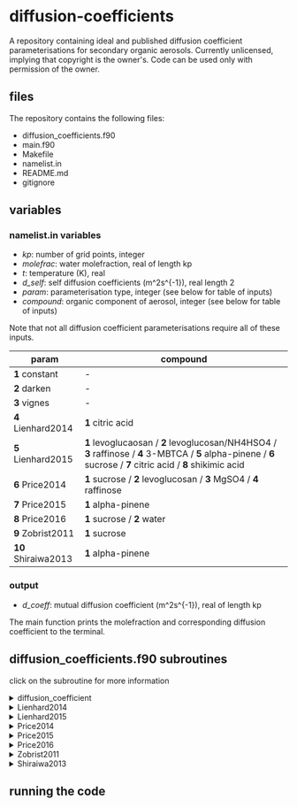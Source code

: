 # diffusion-coefficients

A repository containing ideal and published diffusion coefficient parameterisations for secondary organic aerosols. Currently unlicensed, implying that copyright is the owner's. Code can be used only with permission of the owner.

## files
The repository contains the following files:
- diffusion_coefficients.f90
- main.f90
- Makefile
- namelist.in
- README.md
- gitignore

## variables

### namelist.in variables
- *kp*: number of grid points, integer
- *molefrac*: water molefraction, real of length kp
- *t*: temperature (K), real
- *d_self*: self diffusion coefficients (m^2s^{-1}), real length 2
- *param*: parameterisation type, integer (see below for table of inputs)
- *compound*: organic component of aerosol, integer (see below for table of inputs)

Note that not all diffusion coefficient parameterisations require all of these inputs.

param               | compound
--------------------| --------
**1** constant      | -
**2** darken        | -
**3** vignes        | -
**4** Lienhard2014  | **1** citric acid
**5** Lienhard2015  | **1** levoglucaosan / **2** levoglucosan/NH4HSO4 / **3** raffinose / **4** 3-MBTCA / **5** alpha-pinene / **6** sucrose / **7** citric acid / **8** shikimic acid
**6** Price2014     | **1** sucrose / **2** levoglucosan / **3** MgSO4 / **4** raffinose
**7** Price2015     | **1** alpha-pinene
**8** Price2016     | **1** sucrose / **2** water
**9** Zobrist2011   | **1** sucrose
**10** Shiraiwa2013 | **1** alpha-pinene

### output
- *d_coeff*: mutual diffusion coefficient (m^2s^{-1}), real of length kp

The main function prints the molefraction and corresponding diffusion coefficient to the terminal.

## diffusion_coefficients.f90 subroutines

click on the subroutine for more information

<details>
  <summary>diffusion_coefficient</summary>
  <p>The main subroutine that calls all other subroutines to out put the mutual diffusion coefficient</p>
</details>

<details>
  <summary>Lienhard2014</summary>
  <p>'citric acid' [233-280K]</p>
  <p>http://pubs.rsc.org/en/content/articlehtml/2014/cp/c4cp01939c</p>
</details>

<details>
  <summary>Lienhard2015</summary>
  <p>'levoglucosan' [215-253K], 'levoglucosan/NH4HSO4' [200-263K], 'raffinose' [210-300K], '3-MBTCA' [240-300K], 'alpha-pinene' [190-300K], 'sucrose' [215-310K], 'citric acid' [223-290K], 'shikimic acid' [240-300K]</p>
  <p>http://www.atmos-chem-phys-discuss.net/15/24473/2015/acpd-15-24473-2015.pdf [discussion]</p>
  <p>http://www.atmos-chem-phys.net/15/13599/2015/acp-15-13599-2015.pdf [final paper]</p>
</details>

<details>
  <summary>Price2014</summary>
  <p>Price 2014 only finds the diffusion coefficients for water in sucrose, levoglucosan, MgSO4 and Raffinose at a temperature of 23.5+/-0.5degreeC or 298.65+/-0.5K. 'sucrose' [23.5degreeC],'levoglucosan' [23.5degreeC],'MgSO4' [23.5degreeC],'raffinose' [23.5degreeC]</p>
  <p>http://www.atmos-chem-phys.net/14/3817/2014/</p>
</details>

<details>
  <summary>Price2015</summary>
  <p>Price 2015 uses the parameterisation given in Lienhard 2014 to find the diffusion coefficient for alpha-pinene. Diffusion is measured in a disk. alpha-pinene [240-280K]</p>
  <p>http://pubs.rsc.org/en/content/articlehtml/2015/sc/c5sc00685f [Paper]</p>
  <p>http://www.rsc.org/suppdata/c5/sc/c5sc00685f/c5sc00685f1.pdf [Supplementary]</p>
</details>

<details>
  <summary>Price2016</summary>
  <p>'sucrose' [296K], 'water' [296K]</p>
  <p>http://xlink.rsc.org/?DOI=C6CP03238A</p>
</details>

<details>
  <summary>Zobrist2011</summary>
  <p>sucrose [160-313K]</p>
  <p>http://pubs.rsc.org/en/content/articlehtml/2011/cp/c0cp01273d</p>
</details>

<details>
  <summary>Shiraiwa2013</summary>
  <p>Uses perculation theory to estimate the diffusion of water through 'alpha-pinene', depends upon the self-diffussion coefficients and the variables f [0.65-1.] and Z [8-16]. The diffussion coefficients are valid for 'alpha-pinene' between the water mole fractions [0.3-1.]</p>
  <p>http://pubs.rsc.org/en/content/articlehtml/2013/cp/c3cp51595h</p>
</details>


## running the code
